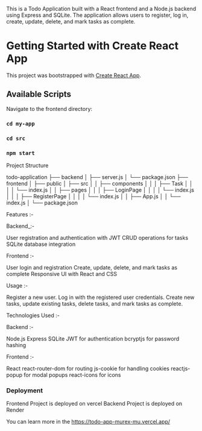 This is a Todo Application built with a React frontend and a Node.js backend using Express and SQLite. The application allows users to register, log in, create, update, delete, and mark tasks as complete.

# Getting Started with Create React App

This project was bootstrapped with [Create React App](https://github.com/facebook/create-react-app).

## Available Scripts

Navigate to the frontend directory:
### `cd my-app`
### `cd src`
### `npm start`

Project Structure

todo-application
├── backend
│   ├── server.js
│   └── package.json
├── frontend
│   ├── public
│   ├── src
│   │   ├── components
│   │   │   ├── Task
│   │   │   │   └── index.js
│   │   ├── pages
│   │   │   ├── LoginPage
│   │   │   │   └── index.js
│   │   │   ├── RegisterPage
│   │   │   │   └── index.js
│   │   ├── App.js
│   │   └── index.js
│   └── package.json


Features :-

Backend_:-

User registration and authentication with JWT
CRUD operations for tasks
SQLite database integration

Frontend :-

User login and registration
Create, update, delete, and mark tasks as complete
Responsive UI with React and CSS

Usage :-

Register a new user.
Log in with the registered user credentials.
Create new tasks, update existing tasks, delete tasks, and mark tasks as complete.

Technologies Used :-

Backend :-

Node.js
Express
SQLite
JWT for authentication
bcryptjs for password hashing

Frontend :-

React
react-router-dom for routing
js-cookie for handling cookies
reactjs-popup for modal popups
react-icons for icons

### Deployment

Frontend Project is deployed on vercel
Backend Project is deployed on Render

You can learn more in the https://todo-app-murex-mu.vercel.app/
